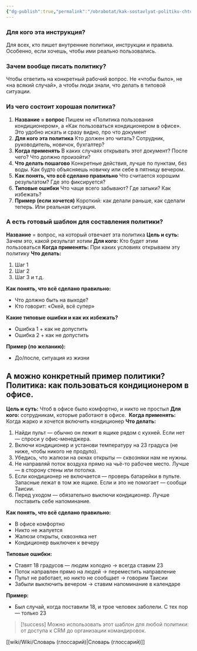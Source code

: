```yaml
---
{"dg-publish":true,"permalink":"/obrabotat/kak-sostavlyat-politiku-chtoby-ona-rabotala-a-ne-pylilas-v-papke-podhod-cherez-voprosy/"}
---
```


### **Для кого эта инструкция?** 
Для всех, кто пишет внутренние политики, инструкции и правила. Особенно, если хочешь, чтобы ими реально пользовались.
### **Зачем вообще писать политику?** 
Чтобы ответить на конкретный рабочий вопрос. Не «чтобы было», не «на всякий случай», а чтобы люди знали, что делать в типовой ситуации.

### **Из чего состоит хорошая политика?**

1. **Название = вопрос**
   Пишем не «Политика пользования кондиционером», а «Как пользоваться кондиционером в офисе». Это удобно искать и сразу видно, про что документ
2. **Для кого эта политика**
   Кто должен это читать? Сотрудник, руководитель, новичок, бухгалтер?
3. **Когда применять**
   В каких случаях открывать этот документ? После чего? Что должно произойти?
4. **Что делать пошагово**
   Конкретные действия, лучше по пунктам, без воды. Как будто объясняешь новичку или себе в пятницу вечером.
5. **Как понять, что всё сделано правильно**
   Что считается хорошим результатом? Где это фиксируется?
6. **Типовые ошибки**
   Что чаще всего забывают? Где затыки? Как избежать?
7. **Пример (если хочется)**
   Короткий: как делали раньше, как сделали теперь. Или реальная ситуация.

### **А есть готовый шаблон для составления политики?**

**Название** = вопрос, на который отвечает эта политика
**Цель и суть:** Зачем это, какой результат хотим
**Для кого:** Кто будет этим пользоваться
**Когда применять:** При каких условиях открываем эту политику
**Что делать:**

1. Шаг 1
2. Шаг 2
3. Шаг 3 и т.д.

**Как понять, что всё сделано правильно:**
- Что должно быть на выходе? 
- Кто говорит: «Окей, всё супер»

**Какие типовые ошибки и как их избежать?**
- Ошибка 1 + как не допустить
- Ошибка 2 + как не допустить
    
**Пример (по желанию):**
- До/после, ситуация из жизни


## А можно конкретный пример политики? Политика: как пользоваться кондиционером в офисе.


**Цель и суть:** Чтоб в офисе было комфортно, и никто не простыл
**Для кого:** сотрудникам, которые работают в офисе. 
**Когда применять:** Когда жарко и хочется включить кондиционер
**Что делать:**

1. Найди пульт — обычно он лежит в ящике рядом с кухней. Если нет — спроси у офис-менеджера.
2. Включи кондиционер и установи температуру на 23 градуса (не ниже, чтобы никого не продуло).
3. Убедись, что жалюзи на окнах открыты — сквозняки нам не нужны.
4. Не направляй поток воздуха прямо на чьё-то рабочее место. Лучше — в сторону стены или потолка.
5. Если кондиционер не включается — проверь батарейки в пульте. Запасные лежат в том же ящике. Если и это не помогает — сообщи Таисии.
6. Перед уходом — обязательно выключи кондиционер. Лучше поставить себе напоминание.

**Как понять, что всё сделано правильно:**

- В офисе комфортно
- Никто не жалуется
- Жалюзи открыты, сквозняка нет
- Кондиционер выключен к вечеру

**Типовые ошибки:**
- Ставят 18 градусов — людям холодно → всегда ставим 23
- Поток направлен прямо на людей → переместить направление
- Пульт не работает, но никто не сообщает → говорим Таисии
- Забыли выключить вечером → ставим напоминание в календаре

**Пример:**
- Был случай, когда поставили 18, и трое человек заболели. С тех пор — только 23


> [!success] Можно использовать этот шаблон для любой политики: от доступа к CRM до организации командировок.

[[wiki/Wiki/Словарь (глоссарий)\|Словарь (глоссарий)]]